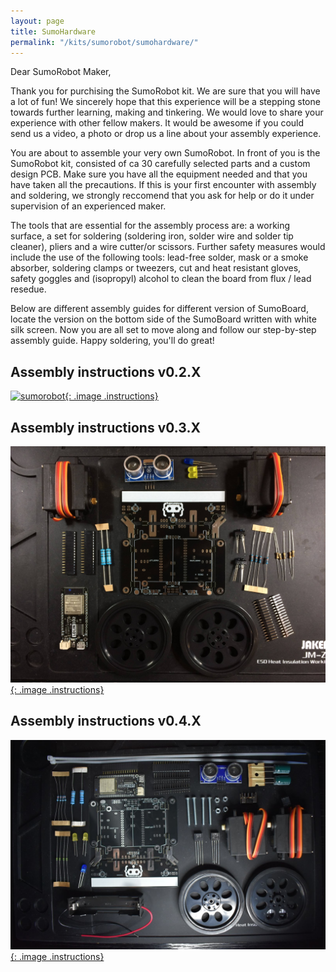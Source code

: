 ```yaml
---
layout: page
title: SumoHardware
permalink: "/kits/sumorobot/sumohardware/"
---
```


Dear SumoRobot Maker,

Thank you for purchising the SumoRobot kit. We are sure that you will have a lot of fun! We sincerely hope that this experience will be a stepping stone towards further learning, making and tinkering. We would love to share your experience with other fellow makers. It would be awesome if you could send us a video, a photo or drop us a line about your assembly experience.

You are about to assemble your very own SumoRobot. In front of you is the SumoRobot kit, consisted of ca 30 carefully selected parts and a custom design PCB. Make sure you have all the equipment needed and that you have taken all the precautions. If this is your first encounter with assembly and soldering, we strongly reccomend that you ask for help or do it under supervision of an experienced maker.

The tools that are essential for the assembly process are: a working surface, a set for soldering (soldering iron, solder wire and solder tip cleaner), pliers and a wire cutter/or scissors. Further safety measures would include the use of the following tools: lead-free solder, mask or a smoke absorber, soldering clamps or tweezers, cut and heat resistant gloves, safety goggles and (isopropyl) alcohol to clean the board from flux / lead resedue.

Below are different assembly guides for different version of SumoBoard, locate the version on the bottom side of the SumoBoard written with white silk screen. Now you are all set to move along and follow our step-by-step assembly guide. Happy soldering, you'll do great!

## Assembly instructions v0.2.X

[![sumorobot](https://cdn.hackaday.io/images/79381522087248734.jpg){: .image .instructions}](/kits/sumorobot/sumohardware/v02X)

## Assembly instructions v0.3.X

[![parts](/assets/img/v031/parts.jpg){: .image .instructions}](/kits/sumorobot/sumohardware/v03X)

## Assembly instructions v0.4.X

[![parts](/assets/img/v04X/parts.jpg){: .image .instructions}](/kits/sumorobot/sumohardware/v04X)
